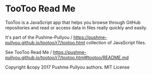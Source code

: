 
TooToo Read Me
===

TooToo is a JavaScript app that helps you browse through GitHub repositories and read or access data in files really quickly and easily.

It's part of the Pushme-Pullyou / https://pushme-pullyou.github.io/tootoo/r7/tootoo.html collection of JavaScript files.

See TooToo Read Me / https://pushme-pullyou.github.io/tootoo/r7/tootoo.html#tootoo/README.md


Copyright &copy 2017 Pushme Pullyou authors. MIT License
